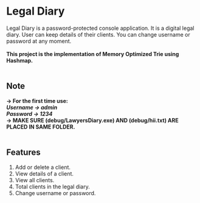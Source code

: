 # Legal Diary

Legal Diary is a password-protected console application. It is a digital legal diary. User can keep details of their clients. You can change username or password at any moment.</br></br>
**This project is the implementation of Memory Optimized Trie using Hashmap.**</br></br>
## Note
**-> For the first time use:**</br>
***Username -> admin</br>
Password -> 1234***</br>
**-> MAKE SURE (debug/LawyersDiary.exe) AND (debug/hii.txt) ARE PLACED IN SAME FOLDER.**</br></br>
## Features
<ol>
<li>	Add or delete a client.</li>
<li>	View details of a client.</li>
<li>	View all clients.</li>
<li>	Total clients in the legal diary.</li>
<li>	Change username or password.</li>
</ol>

